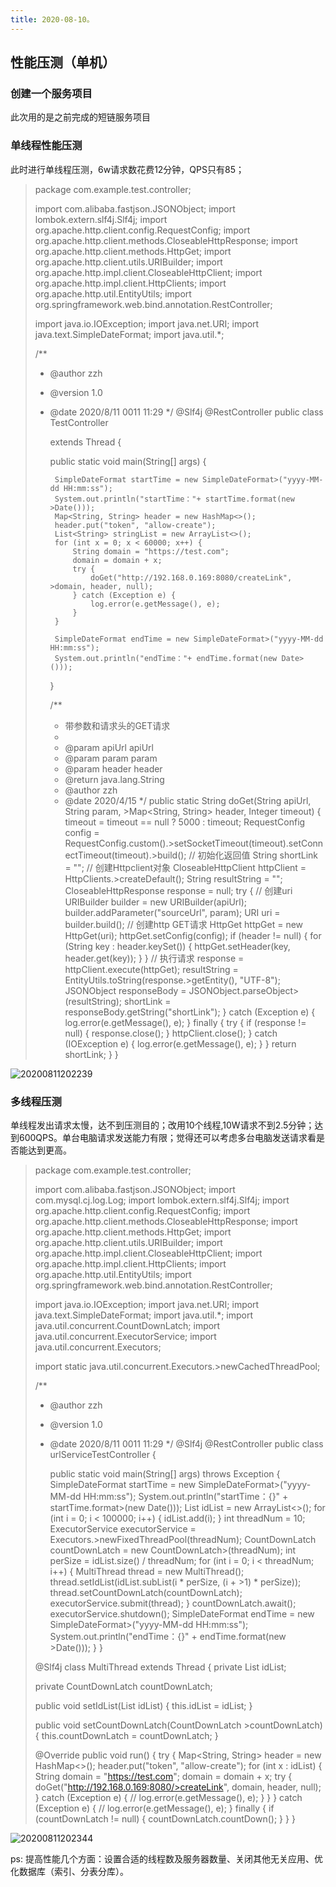 ```yaml
---
title: 2020-08-10。
---
```


## 性能压测（单机）

### 创建一个服务项目
此次用的是之前完成的短链服务项目

### 单线程性能压测
此时进行单线程压测，6w请求数花费12分钟，QPS只有85；

>package com.example.test.controller;
>
>import com.alibaba.fastjson.JSONObject;
>import lombok.extern.slf4j.Slf4j;
>import org.apache.http.client.config.RequestConfig;
>import org.apache.http.client.methods.CloseableHttpResponse;
>import org.apache.http.client.methods.HttpGet;
>import org.apache.http.client.utils.URIBuilder;
>import org.apache.http.impl.client.CloseableHttpClient;
>import org.apache.http.impl.client.HttpClients;
>import org.apache.http.util.EntityUtils;
>import org.springframework.web.bind.annotation.RestController;
>
>import java.io.IOException;
>import java.net.URI;
>import java.text.SimpleDateFormat;
>import java.util.*;
>
>/**
> * @author zzh
> * @version 1.0
> * @date 2020/8/11 0011 11:29
> */
>@Slf4j
>@RestController
>public class TestController<main> extends Thread {
>
>
>    public static void main(String[] args) {
>
>        SimpleDateFormat startTime = new SimpleDateFormat>("yyyy-MM-dd HH:mm:ss");
>        System.out.println("startTime："+ startTime.format(new >Date()));
>        Map<String, String> header = new HashMap<>();
>        header.put("token", "allow-create");
>        List<String> stringList = new ArrayList<>();
>        for (int x = 0; x < 60000; x++) {
>            String domain = "https://test.com";
>            domain = domain + x;
>            try {
>                doGet("http://192.168.0.169:8080/createLink", >domain, header, null);
>            } catch (Exception e) {
>                log.error(e.getMessage(), e);
>            }
>        }
>
>        SimpleDateFormat endTime = new SimpleDateFormat>("yyyy-MM-dd HH:mm:ss");
>        System.out.println("endTime："+ endTime.format(new Date>()));
>
>    }
>
>
>    /**
>     * 带参数和请求头的GET请求
>     *
>     * @param apiUrl apiUrl
>     * @param param  param
>     * @param header header
>     * @return java.lang.String
>     * @author zzh
>     * @date 2020/4/15
>     */
>    public static String doGet(String apiUrl, String param, >Map<String, String> header, Integer timeout) {
>        timeout = timeout == null ? 5000 : timeout;
>        RequestConfig config = RequestConfig.custom().>setSocketTimeout(timeout).setConnectTimeout(timeout).>build();
>        // 初始化返回值
>        String shortLink = "";
>        // 创建Httpclient对象
>        CloseableHttpClient httpClient = HttpClients.>createDefault();
>        String resultString = "";
>        CloseableHttpResponse response = null;
>        try {
>            // 创建uri
>            URIBuilder builder = new URIBuilder(apiUrl);
>            builder.addParameter("sourceUrl", param);
>            URI uri = builder.build();
>            // 创建http GET请求
>            HttpGet httpGet = new HttpGet(uri);
>            httpGet.setConfig(config);
>            if (header != null) {
>                for (String key : header.keySet()) {
>                    httpGet.setHeader(key, header.get(key));
>                }
>            }
>            // 执行请求
>            response = httpClient.execute(httpGet);
>            resultString = EntityUtils.toString(response.>getEntity(), "UTF-8");
>            JSONObject responseBody = JSONObject.parseObject>(resultString);
>            shortLink = responseBody.getString("shortLink");
>        } catch (Exception e) {
>            log.error(e.getMessage(), e);
>        } finally {
>            try {
>                if (response != null) {
>                    response.close();
>                }
>                httpClient.close();
>            } catch (IOException e) {
>                log.error(e.getMessage(), e);
>            }
>        }
>        return shortLink;
>    }
>}

![20200811202239](https://picture-save2.oss-cn-beijing.aliyuncs.com/blog%5Cc3b544a5d38c755e4ba8bad9d1c9618b.png)

### 多线程压测
单线程发出请求太慢，达不到压测目的；改用10个线程,10W请求不到2.5分钟；达到600QPS。单台电脑请求发送能力有限；觉得还可以考虑多台电脑发送请求看是否能达到更高。
>package com.example.test.controller;
>
>import com.alibaba.fastjson.JSONObject;
>import com.mysql.cj.log.Log;
>import lombok.extern.slf4j.Slf4j;
>import org.apache.http.client.config.RequestConfig;
>import org.apache.http.client.methods.CloseableHttpResponse;
>import org.apache.http.client.methods.HttpGet;
>import org.apache.http.client.utils.URIBuilder;
>import org.apache.http.impl.client.CloseableHttpClient;
>import org.apache.http.impl.client.HttpClients;
>import org.apache.http.util.EntityUtils;
>import org.springframework.web.bind.annotation.RestController;
>
>import java.io.IOException;
>import java.net.URI;
>import java.text.SimpleDateFormat;
>import java.util.*;
>import java.util.concurrent.CountDownLatch;
>import java.util.concurrent.ExecutorService;
>import java.util.concurrent.Executors;
>
>import static java.util.concurrent.Executors.>newCachedThreadPool;
>
>/**
> * @author zzh
> * @version 1.0
> * @date 2020/8/11 0011 11:29
> */
>@Slf4j
>@RestController
>public class urlServiceTestController {
>
>    public static void main(String[] args) throws Exception {
>        SimpleDateFormat startTime = new SimpleDateFormat>("yyyy-MM-dd HH:mm:ss");
>        System.out.println("startTime：{}" + startTime.format>(new Date()));
>        List<Integer> idList = new ArrayList<>();
>        for (int i = 0; i < 100000; i++) {
>            idList.add(i);
>        }
>        int threadNum = 10;
>        ExecutorService executorService = Executors.>newFixedThreadPool(threadNum);
>        CountDownLatch countDownLatch = new CountDownLatch>(threadNum);
>        int perSize = idList.size() / threadNum;
>        for (int i = 0; i < threadNum; i++) {
>            MultiThread thread = new MultiThread();
>            thread.setIdList(idList.subList(i * perSize, (i + >1) * perSize));
>            thread.setCountDownLatch(countDownLatch);
>            executorService.submit(thread);
>        }
>        countDownLatch.await();
>        executorService.shutdown();
>        SimpleDateFormat endTime = new SimpleDateFormat>("yyyy-MM-dd HH:mm:ss");
>        System.out.println("endTime：{}" + endTime.format(new >Date()));
>    }
>}
>
>@Slf4j
>class MultiThread extends Thread {
>    private List<Integer> idList;
>
>    private CountDownLatch countDownLatch;
>
>    public void setIdList(List<Integer> idList) {
>        this.idList = idList;
>    }
>
>    public void setCountDownLatch(CountDownLatch >countDownLatch) {
>        this.countDownLatch = countDownLatch;
>    }
>
>    @Override
>    public void run() {
>        try {
>            Map<String, String> header = new HashMap<>();
>            header.put("token", "allow-create");
>            for (int x : idList) {
>                String domain = "https://test.com";
>                domain = domain + x;
>                try {
>                    doGet("http://192.168.0.169:8080/>createLink", domain, header, null);
>                } catch (Exception e) {
>//                    log.error(e.getMessage(), e);
>                }
>            }
>        } catch (Exception e) {
>//                log.error(e.getMessage(), e);
>        } finally {
>            if (countDownLatch != null) {
>                countDownLatch.countDown();
>            }
>        }
>    }

![20200811202344](https://picture-save2.oss-cn-beijing.aliyuncs.com/blog%5C1053f3509ba633e61992ca02fa38b8b9.png)

ps: 提高性能几个方面：设置合适的线程数及服务器数量、关闭其他无关应用、优化数据库（索引、分表分库）。


